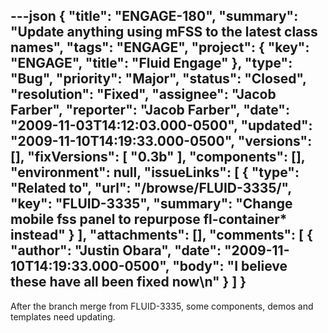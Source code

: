 ---json
{
  "title": "ENGAGE-180",
  "summary": "Update anything using mFSS to the latest class names",
  "tags": "ENGAGE",
  "project": {
    "key": "ENGAGE",
    "title": "Fluid Engage"
  },
  "type": "Bug",
  "priority": "Major",
  "status": "Closed",
  "resolution": "Fixed",
  "assignee": "Jacob Farber",
  "reporter": "Jacob Farber",
  "date": "2009-11-03T14:12:03.000-0500",
  "updated": "2009-11-10T14:19:33.000-0500",
  "versions": [],
  "fixVersions": [
    "0.3b"
  ],
  "components": [],
  "environment": null,
  "issueLinks": [
    {
      "type": "Related to",
      "url": "/browse/FLUID-3335/",
      "key": "FLUID-3335",
      "summary": "Change mobile fss panel to repurpose fl-container* instead"
    }
  ],
  "attachments": [],
  "comments": [
    {
      "author": "Justin Obara",
      "date": "2009-11-10T14:19:33.000-0500",
      "body": "I believe these have all been fixed now\n"
    }
  ]
}
---
After the branch merge from FLUID-3335, some components, demos and templates need updating.

        
